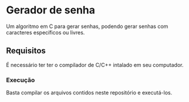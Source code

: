 # Gerador de senha
Um algoritmo em C para gerar senhas, podendo gerar senhas com caracteres específicos ou livres.

## Requisitos
É necessário ter ter o compilador de C/C++ intalado em seu computador.

### Execução
Basta compilar os arquivos contidos neste repositório e executá-los.
